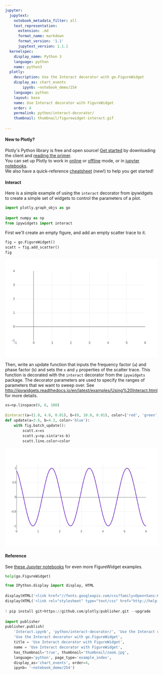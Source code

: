 ```yaml
---
jupyter:
  jupytext:
    notebook_metadata_filter: all
    text_representation:
      extension: .md
      format_name: markdown
      format_version: '1.1'
      jupytext_version: 1.1.1
  kernelspec:
    display_name: Python 3
    language: python
    name: python3
  plotly:
    description: Use the Interact decorator with go.FigureWidget
    display_as: chart_events
        ipynb: ~notebook_demo/254
    language: python
    layout: base
    name: Use Interact decorator with FigureWidget
    order: 4
    permalink: python/interact-decorator/
    thumbnail: thumbnail/figurewidget-interact.gif
    
---
```


#### New to Plotly?
Plotly's Python library is free and open source! [Get started](https://plot.ly/python/getting-started/) by downloading the client and [reading the primer](https://plot.ly/python/getting-started/).
<br>You can set up Plotly to work in [online](https://plot.ly/python/getting-started/#initialization-for-online-plotting) or [offline](https://plot.ly/python/getting-started/#initialization-for-offline-plotting) mode, or in [jupyter notebooks](https://plot.ly/python/getting-started/#start-plotting-online).
<br>We also have a quick-reference [cheatsheet](https://images.plot.ly/plotly-documentation/images/python_cheat_sheet.pdf) (new!) to help you get started!


#### Interact
Here is a simple example of using the `interact` decorator from ipywidgets to create a simple set of widgets to control the parameters of a plot.

```python
import plotly.graph_objs as go

import numpy as np
from ipywidgets import interact
```

First we'll create an empty figure, and add an empty scatter trace to it.

```python
fig = go.FigureWidget()
scatt = fig.add_scatter()
fig
```

<img src='https://raw.githubusercontent.com/michaelbabyn/plot_data/master/empty_fw.png'>


Then, write an update function that inputs the frequency factor (`a`) and phase factor (`b`) and sets the `x` and `y` properties of the scatter trace.  This function is decorated with the `interact` decorator from the `ipywidgets` package. The decorator parameters are used to specify the ranges of parameters that we want to sweep over. See http://ipywidgets.readthedocs.io/en/latest/examples/Using%20Interact.html for more details.

```python
xs=np.linspace(0, 6, 100)

@interact(a=(1.0, 4.0, 0.01), b=(0, 10.0, 0.01), color=['red', 'green', 'blue'])
def update(a=3.6, b=4.3, color='blue'):
    with fig.batch_update():
        scatt.x=xs
        scatt.y=np.sin(a*xs-b)
        scatt.line.color=color
```

<img src='https://raw.githubusercontent.com/michaelbabyn/plot_data/master/interact_figurewidget.gif'>


#### Reference


See [these Jupyter notebooks](https://github.com/jonmmease/plotly_ipywidget_notebooks) for even more FigureWidget examples.

```python
help(go.FigureWidget)
```

```python
from IPython.display import display, HTML

display(HTML('<link href="//fonts.googleapis.com/css?family=Open+Sans:600,400,300,200|Inconsolata|Ubuntu+Mono:400,700" rel="stylesheet" type="text/css" />'))
display(HTML('<link rel="stylesheet" type="text/css" href="http://help.plot.ly/documentation/all_static/css/ipython-notebook-custom.css">'))

! pip install git+https://github.com/plotly/publisher.git --upgrade

import publisher
publisher.publish(
    'Interact.ipynb', 'python/interact-decorator/', 'Use the Interact decorator with go.FigureWidget',
    'Use the Interact decorator with go.FigureWidget',
    title = 'Use Interact decorator with FigureWidget',
    name = 'Use Interact decorator with FigureWidget',
    has_thumbnail='true', thumbnail='thumbnail/zoom.jpg',
    language='python', page_type='example_index',
    display_as='chart_events', order=4,
    ipynb= '~notebook_demo/254')
```

```python

```
